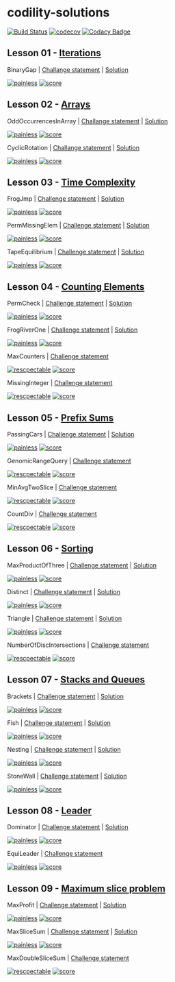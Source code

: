 # codility-solutions

[![Build Status](https://travis-ci.org/dev-11/codility-solutions.svg?branch=master)](https://travis-ci.org/dev-11/codility-solutions) [![codecov](https://codecov.io/gh/dev-11/codility-solutions/branch/master/graph/badge.svg)](https://codecov.io/gh/dev-11/codility-solutions) [![Codacy Badge](https://api.codacy.com/project/badge/Grade/8f50c983d55d42fda44c3832080e94fc)](https://www.codacy.com/manual/dev-11/codility-solutions?utm_source=github.com&amp;utm_medium=referral&amp;utm_content=dev-11/codility-solutions&amp;utm_campaign=Badge_Grade)

## Lesson 01 - [Iterations](https://codility.com/media/train/Iterations.pdf)

BinaryGap | [Challange statement](https://app.codility.com/programmers/lessons/1-iterations/binary_gap/) | [Solution](Solutions/Lesson_01/binary_gap.py)

[![painless](https://img.shields.io/badge/difficulty-painless-7FC1E3)](https://img.shields.io/badge/difficulty-painless-7FC1E3) [![score](https://img.shields.io/badge/score-100%25-brightgreen)](https://img.shields.io/badge/score-100%25-brightgreen) 

## Lesson 02 - [Arrays](https://codility.com/media/train/0-Arrays.pdf)

OddOccurrencesInArray | [Challange statement](https://app.codility.com/programmers/lessons/2-arrays/odd_occurrences_in_array/) | [Solution](Solutions/Lesson_02/odd_occurrences_in_array.py)

[![painless](https://img.shields.io/badge/difficulty-painless-7FC1E3)](https://img.shields.io/badge/difficulty-painless-7FC1E3) [![score](https://img.shields.io/badge/score-100%25-brightgreen)](https://img.shields.io/badge/score-100%25-brightgreen) 

CyclicRotation | [Challange statement](https://app.codility.com/programmers/lessons/2-arrays/cyclic_rotation/) | [Solution](Solutions/Lesson_02/cyclic_rotation.py)


[![painless](https://img.shields.io/badge/difficulty-painless-7FC1E3)](https://img.shields.io/badge/difficulty-painless-7FC1E3) [![score](https://img.shields.io/badge/score-100%25-brightgreen)](https://img.shields.io/badge/score-100%25-brightgreen) 

## Lesson 03 - [Time Complexity](https://codility.com/media/train/1-TimeComplexity.pdf)

FrogJmp | [Challenge statement](https://app.codility.com/programmers/lessons/3-time_complexity/frog_jmp/) | [Solution](Solutions/Lesson_03/frog_jmp.py)

[![painless](https://img.shields.io/badge/difficulty-painless-7FC1E3)](https://img.shields.io/badge/difficulty-painless-7FC1E3) [![score](https://img.shields.io/badge/score-100%25-brightgreen)](https://img.shields.io/badge/score-100%25-brightgreen) 

PermMissingElem | [Challenge statement](https://app.codility.com/programmers/lessons/3-time_complexity/perm_missing_elem/) | [Solution](Solutions/Lesson_03/perm_missing_elem.py)

[![painless](https://img.shields.io/badge/difficulty-painless-7FC1E3)](https://img.shields.io/badge/difficulty-painless-7FC1E3) [![score](https://img.shields.io/badge/score-100%25-brightgreen)](https://img.shields.io/badge/score-100%25-brightgreen) 

TapeEquilibrium  | [Challenge statement](https://app.codility.com/programmers/lessons/3-time_complexity/tape_equilibrium/) | [Solution](Solutions/Lesson_03/tape_equilibrium.py)

[![painless](https://img.shields.io/badge/difficulty-painless-7FC1E3)](https://img.shields.io/badge/difficulty-painless-7FC1E3) [![score](https://img.shields.io/badge/score-100%25-brightgreen)](https://img.shields.io/badge/score-100%25-brightgreen) 


## Lesson 04 - [Counting Elements](https://codility.com/media/train/2-CountingElements.pdf)

PermCheck | [Challenge statement](https://app.codility.com/programmers/lessons/4-counting_elements/perm_check/) | [Solution](Solutions/Lesson_04/perm_check.py)

[![painless](https://img.shields.io/badge/difficulty-painless-7FC1E3)](https://img.shields.io/badge/difficulty-painless-7FC1E3) [![score](https://img.shields.io/badge/score-100%25-brightgreen)](https://img.shields.io/badge/score-100%25-brightgreen) 

FrogRiverOne | [Challenge statement](https://app.codility.com/programmers/lessons/4-counting_elements/frog_river_one/) | [Solution](Solutions/Lesson_04/frog_river_one.py)

[![painless](https://img.shields.io/badge/difficulty-painless-7FC1E3)](https://img.shields.io/badge/difficulty-painless-7FC1E3) [![score](https://img.shields.io/badge/score-100%25-brightgreen)](https://img.shields.io/badge/score-100%25-brightgreen) 

MaxCounters | [Challenge statement](https://app.codility.com/programmers/lessons/4-counting_elements/max_counters/)

[![rescpectable](https://img.shields.io/badge/difficulty-rescpectable-5DC0C6)](https://img.shields.io/badge/difficulty-painless-7FC1E3) [![score](https://img.shields.io/badge/score-0%25-lightgrey)](https://img.shields.io/badge/score-0%25-lightgrey) 

MissingInteger | [Challenge statement](https://app.codility.com/programmers/lessons/4-counting_elements/missing_integer/)

[![rescpectable](https://img.shields.io/badge/difficulty-rescpectable-5DC0C6)](https://img.shields.io/badge/difficulty-painless-7FC1E3) [![score](https://img.shields.io/badge/score-0%25-lightgrey)](https://img.shields.io/badge/score-0%25-lightgrey) 

## Lesson 05 - [Prefix Sums](https://codility.com/media/train/3-PrefixSums.pdf)

PassingCars | [Challenge statement](https://app.codility.com/programmers/lessons/5-prefix_sums/passing_cars/) | [Solution](Solutions/Lesson_05/passing_cars.py)

[![painless](https://img.shields.io/badge/difficulty-painless-7FC1E3)](https://img.shields.io/badge/difficulty-painless-7FC1E3) [![score](https://img.shields.io/badge/score-100%25-brightgreen)](https://img.shields.io/badge/score-100%25-brightgreen) 

GenomicRangeQuery | [Challenge statement](https://app.codility.com/programmers/lessons/5-prefix_sums/genomic_range_query/)

[![rescpectable](https://img.shields.io/badge/difficulty-rescpectable-5DC0C6)](https://img.shields.io/badge/difficulty-painless-7FC1E3) [![score](https://img.shields.io/badge/score-0%25-lightgrey)](https://img.shields.io/badge/score-0%25-lightgrey) 

MinAvgTwoSlice | [Challenge statement](https://app.codility.com/programmers/lessons/5-prefix_sums/min_avg_two_slice/)

[![rescpectable](https://img.shields.io/badge/difficulty-rescpectable-5DC0C6)](https://img.shields.io/badge/difficulty-painless-7FC1E3) [![score](https://img.shields.io/badge/score-0%25-lightgrey)](https://img.shields.io/badge/score-0%25-lightgrey) 

CountDiv | [Challenge statement](https://app.codility.com/programmers/lessons/5-prefix_sums/count_div/)

[![rescpectable](https://img.shields.io/badge/difficulty-rescpectable-5DC0C6)](https://img.shields.io/badge/difficulty-painless-7FC1E3) [![score](https://img.shields.io/badge/score-0%25-lightgrey)](https://img.shields.io/badge/score-0%25-lightgrey) 

## Lesson 06 - [Sorting](https://codility.com/media/train/4-Sorting.pdf)


MaxProductOfThree | [Challenge statement](https://app.codility.com/programmers/lessons/6-sorting/max_product_of_three/) | [Solution](Solutions/Lesson_06/max_product_of_three.py)

[![painless](https://img.shields.io/badge/difficulty-painless-7FC1E3)](https://img.shields.io/badge/difficulty-painless-7FC1E3) [![score](https://img.shields.io/badge/score-100%25-brightgreen)](https://img.shields.io/badge/score-100%25-brightgreen) 

Distinct | [Challenge statement](https://app.codility.com/programmers/lessons/6-sorting/distinct/) | [Solution](Solutions/Lesson_06/distinct.py)

[![painless](https://img.shields.io/badge/difficulty-painless-7FC1E3)](https://img.shields.io/badge/difficulty-painless-7FC1E3) [![score](https://img.shields.io/badge/score-100%25-brightgreen)](https://img.shields.io/badge/score-100%25-brightgreen) 

Triangle | [Challenge statement](https://app.codility.com/programmers/lessons/6-sorting/triangle/) | [Solution](Solutions/Lesson_06/triangle.py)

[![painless](https://img.shields.io/badge/difficulty-painless-7FC1E3)](https://img.shields.io/badge/difficulty-painless-7FC1E3) [![score](https://img.shields.io/badge/score-100%25-brightgreen)](https://img.shields.io/badge/score-100%25-brightgreen) 

NumberOfDiscIntersections | [Challenge statement](https://app.codility.com/programmers/lessons/6-sorting/number_of_disc_intersections/)

[![rescpectable](https://img.shields.io/badge/difficulty-rescpectable-5DC0C6)](https://img.shields.io/badge/difficulty-painless-7FC1E3) [![score](https://img.shields.io/badge/score-0%25-lightgrey)](https://img.shields.io/badge/score-0%25-lightgrey) 

## Lesson 07 - [Stacks and Queues](https://codility.com/media/train/5-Stacks.pdf)

Brackets | [Challenge statement](https://app.codility.com/programmers/lessons/7-stacks_and_queues/brackets/) | [Solution](Solutions/Lesson_07/brackets.py)

[![painless](https://img.shields.io/badge/difficulty-painless-7FC1E3)](https://img.shields.io/badge/difficulty-painless-7FC1E3) [![score](https://img.shields.io/badge/score-100%25-brightgreen)](https://img.shields.io/badge/score-100%25-brightgreen) 

Fish | [Challenge statement](https://app.codility.com/programmers/lessons/7-stacks_and_queues/fish/) | [Solution](Solutions/Lesson_07/fish.py)

[![painless](https://img.shields.io/badge/difficulty-painless-7FC1E3)](https://img.shields.io/badge/difficulty-painless-7FC1E3) [![score](https://img.shields.io/badge/score-100%25-brightgreen)](https://img.shields.io/badge/score-100%25-brightgreen) 

Nesting | [Challenge statement](https://app.codility.com/programmers/lessons/7-stacks_and_queues/nesting/) | [Solution](Solutions/Lesson_07/nesting.py)

[![painless](https://img.shields.io/badge/difficulty-painless-7FC1E3)](https://img.shields.io/badge/difficulty-painless-7FC1E3) [![score](https://img.shields.io/badge/score-100%25-brightgreen)](https://img.shields.io/badge/score-100%25-brightgreen) 

StoneWall | [Challenge statement](https://app.codility.com/programmers/lessons/7-stacks_and_queues/stone_wall/) | [Solution](Solutions/Lesson_07/stone_wall.py)

[![painless](https://img.shields.io/badge/difficulty-painless-7FC1E3)](https://img.shields.io/badge/difficulty-painless-7FC1E3) [![score](https://img.shields.io/badge/score-100%25-brightgreen)](https://img.shields.io/badge/score-100%25-brightgreen) 

## Lesson 08 - [Leader](https://codility.com/media/train/6-Leader.pdf)

Dominator | [Challenge statement](https://app.codility.com/programmers/lessons/8-leader/dominator/) | [Solution](Solutions/Lesson_08/dominator.py)

[![painless](https://img.shields.io/badge/difficulty-painless-7FC1E3)](https://img.shields.io/badge/difficulty-painless-7FC1E3) [![score](https://img.shields.io/badge/score-100%25-brightgreen)](https://img.shields.io/badge/score-100%25-brightgreen) 

EquiLeader | [Challenge statement](https://app.codility.com/programmers/lessons/8-leader/equi_leader/)

[![painless](https://img.shields.io/badge/difficulty-painless-7FC1E3)](https://img.shields.io/badge/difficulty-painless-7FC1E3) [![score](https://img.shields.io/badge/score-0%25-lightgrey)](https://img.shields.io/badge/score-0%25-lightgrey) 

## Lesson 09 - [Maximum slice problem](https://codility.com/media/train/7-MaxSlice.pdf)

MaxProfit | [Challenge statement](https://app.codility.com/programmers/lessons/9-maximum_slice_problem/max_profit/) | [Solution](Solutions/Lesson_09/max_profit.py)

[![painless](https://img.shields.io/badge/difficulty-painless-7FC1E3)](https://img.shields.io/badge/difficulty-painless-7FC1E3) [![score](https://img.shields.io/badge/score-100%25-brightgreen)](https://img.shields.io/badge/score-100%25-brightgreen) 

MaxSliceSum | [Challenge statement](https://app.codility.com/programmers/lessons/9-maximum_slice_problem/max_slice_sum/) | [Solution](Solutions/Lesson_09/max_slice_sum.py)

[![painless](https://img.shields.io/badge/difficulty-painless-7FC1E3)](https://img.shields.io/badge/difficulty-painless-7FC1E3) [![score](https://img.shields.io/badge/score-100%25-brightgreen)](https://img.shields.io/badge/score-100%25-brightgreen) 

MaxDoubleSliceSum | [Challenge statement](https://app.codility.com/programmers/lessons/9-maximum_slice_problem/max_double_slice_sum/)

[![rescpectable](https://img.shields.io/badge/difficulty-rescpectable-5DC0C6)](https://img.shields.io/badge/difficulty-painless-7FC1E3) [![score](https://img.shields.io/badge/score-0%25-lightgrey)](https://img.shields.io/badge/score-0%25-lightgrey) 
